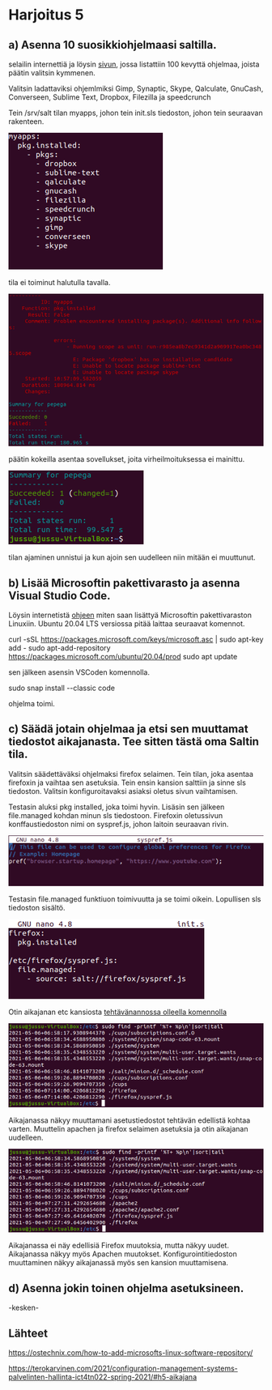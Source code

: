 # Harjoitus 5

## a) Asenna 10 suosikkiohjelmaasi saltilla.

selailin internettiä ja löysin [sivun](https://linuxhint.com/100_best_ubuntu_apps/), jossa listattiin 100 kevyttä ohjelmaa, joista päätin valitsin kymmenen.

Valitsin ladattaviksi ohjemlmiksi Gimp, Synaptic, Skype, Qalculate, GnuCash, Converseen, Sublime Text, Dropbox, Filezilla ja speedcrunch

Tein /srv/salt tilan myapps, johon tein init.sls tiedoston, johon tein seuraavan rakenteen.

![kuva2](/images/kuva2.png)

tila ei toiminut halutulla tavalla.

![kuva1](/images/kuva1.png)

päätin kokeilla asentaa sovellukset, joita virheilmoituksessa ei mainittu.

![kuva3](/images/kuva3.png)

tilan ajaminen unnistui ja kun ajoin sen uudelleen niin mitään ei muuttunut.

## b) Lisää Microsoftin pakettivarasto ja asenna Visual Studio Code.

Löysin internetistä [ohjeen](https://ostechnix.com/how-to-add-microsofts-linux-software-repository/) miten saan lisättyä Microsoftin pakettivaraston Linuxiin. Ubuntu 20.04 LTS versiossa pitää laittaa seuraavat komennot.

  curl -sSL https://packages.microsoft.com/keys/microsoft.asc | sudo apt-key add -
  sudo apt-add-repository https://packages.microsoft.com/ubuntu/20.04/prod
  sudo apt update

sen jälkeen asensin VSCoden komennolla.

sudo snap install --classic code

ohjelma toimi.

## c) Säädä jotain ohjelmaa ja etsi sen muuttamat tiedostot aikajanasta. Tee sitten tästä oma Saltin tila.

Valitsin säädettäväksi ohjelmaksi firefox selaimen. Tein tilan, joka asentaa firefoxin ja vaihtaa sen asetuksia. Tein ensin kansion salttiin ja sinne sls tiedoston. Valitsin konfiguroitavaksi asiaksi oletus sivun vaihtamisen.

Testasin aluksi pkg installed, joka toimi hyvin. Lisäsin sen jälkeen file.managed kohdan minun sls tiedostoon. Firefoxin oletussivun konffaustiedoston nimi on syspref.js, johon laitoin seuraavan rivin.

![kuva5](images/kuva5.png)

Testasin file.managed funktiuon toimivuutta ja se toimi oikein. Lopullisen sls tiedoston sisältö.

![kuva6](images/kuva6.png)

Otin aikajanan etc kansiosta [tehtävänannossa olleella komennolla](https://terokarvinen.com/2021/configuration-management-systems-palvelinten-hallinta-ict4tn022-spring-2021/#h5-aikajana)

![kuva7](/images/kuva7.png)

Aikajanassa näkyy muuttamani asetustiedostot tehtävän edellistä kohtaa varten. Muuttelin apachen ja firefox selaimen asetuksia ja otin aikajanan uudelleen.

![kuva8](/images/kuva8.png)

Aikajanassa ei näy edellisiä Firefox muutoksia, mutta näkyy uudet. Aikajanassa näkyy myös Apachen muutokset. Konfigurointitiedoston muuttaminen näkyy aikajanassä myös sen kansion muuttamisena.

## d) Asenna jokin toinen ohjelma asetuksineen.

-kesken-


## Lähteet

https://ostechnix.com/how-to-add-microsofts-linux-software-repository/

https://terokarvinen.com/2021/configuration-management-systems-palvelinten-hallinta-ict4tn022-spring-2021/#h5-aikajana
